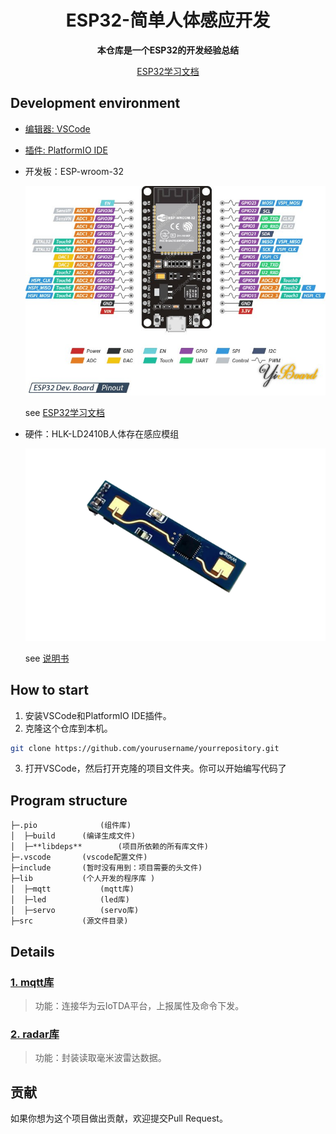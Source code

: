 <h1 align="center" >ESP32-简单人体感应开发</h1>

<div align="center">
  <p>
    <strong>本仓库是一个ESP32的开发经验总结</strong><br>

[ESP32学习文档](https://lceda001.feishu.cn/wiki/RpCAw65FsiHfKSkFVV6ckdPjnlf)
  </p>
</div>

## Development environment

- [编辑器: VSCode](https://code.visualstudio.com/)
- [插件: PlatformIO IDE](https://marketplace.visualstudio.com/items?itemName=platformio.platformio-ide)
- 开发板：ESP-wroom-32

    ![esp32_pic](ESP32_pin.jpg) 
    
    see [ESP32学习文档](https://lceda001.feishu.cn/wiki/RpCAw65FsiHfKSkFVV6ckdPjnlf)
- 硬件：HLK-LD2410B人体存在感应模组

    ![LD2401B_pic](LD2410B.png) 
    
    see [说明书](/HLK%20LD2410B生命存在感应模组说明书%20V1.07.pdf)


## How to start

1. 安装VSCode和PlatformIO IDE插件。
2. 克隆这个仓库到本机。

```bash
git clone https://github.com/yourusername/yourrepository.git
``` 
3. 打开VSCode，然后打开克隆的项目文件夹。你可以开始编写代码了


## Program structure

```
├─.pio	    	    (组件库)
│  ├─build		(编译生成文件)
│  ├─**libdeps**	    (项目所依赖的所有库文件)
├─.vscode		(vscode配置文件)
├─include		(暂时没有用到：项目需要的头文件)
├─lib			(个人开发的程序库 )
│  ├─mqtt		    (mqtt库)
│  ├─led    		(led库)
│  ├─servo	    	(servo库)
├─src			(源文件目录)

```

## Details

### [1. mqtt库](./lib/mqtt)
> 功能：连接华为云IoTDA平台，上报属性及命令下发。

### [2. radar库](./lib/radar)
> 功能：封装读取毫米波雷达数据。


## 贡献
 如果你想为这个项目做出贡献，欢迎提交Pull Request。
